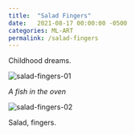 ```yaml
---
title:  "Salad Fingers"
date:   2021-08-17 00:00:00 -0500
categories: ML-ART
permalink: /salad-fingers
---
```


Childhood dreams.

![salad-fingers-01](assets/salad-fingers-01.gif)

_A fish in the oven_

![salad-fingers-02](assets/salad-fingers-02.gif)

Salad, fingers.
